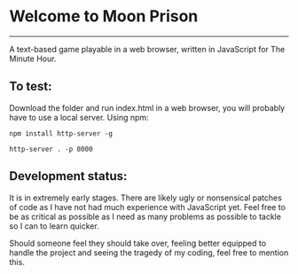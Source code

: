 # Welcome to Moon Prison
___
A text-based game playable in a web browser, written in JavaScript for The Minute Hour.

## To test:
Download the folder and run index.html in a web browser, you will probably have to use a local server.
Using npm:

  `npm install http-server -g`

  `http-server . -p 8000`

## Development status:
It is in extremely early stages. There are likely ugly or nonsensical patches of code as I have not had much experience with JavaScript yet. Feel free to be as critical as possible as I need as many problems as possible to tackle so I can to learn quicker.

Should someone feel they should take over, feeling better equipped to handle the project and seeing the tragedy of my coding, feel free to mention this.
